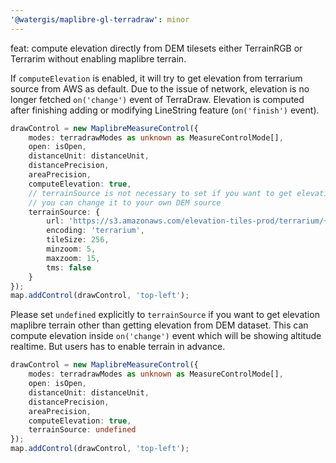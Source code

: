 ```yaml
---
'@watergis/maplibre-gl-terradraw': minor
---
```


feat: compute elevation directly from DEM tilesets either TerrainRGB or Terrarim without enabling maplibre terrain.

If `computeElevation` is enabled, it will try to get elevation from terrarium source from AWS as default.
Due to the issue of network, elevation is no longer fetched `on('change')` event of TerraDraw. Elevation is computed after finishing adding or modifying LineString feature (`on('finish')` event).

```ts
drawControl = new MaplibreMeasureControl({
	modes: terradrawModes as unknown as MeasureControlMode[],
	open: isOpen,
	distanceUnit: distanceUnit,
	distancePrecision,
	areaPrecision,
	computeElevation: true,
	// terrainSource is not necessary to set if you want to get elevation from AWS
	// you can change it to your own DEM source
	terrainSource: {
		url: 'https://s3.amazonaws.com/elevation-tiles-prod/terrarium/{z}/{x}/{y}.png',
		encoding: 'terrarium',
		tileSize: 256,
		minzoom: 5,
		maxzoom: 15,
		tms: false
	}
});
map.addControl(drawControl, 'top-left');
```

Please set `undefined` explicitly to `terrainSource` if you want to get elevation maplibre terrain other than getting elevation from DEM dataset. This can compute elevation inside `on('change')` event which will be showing altitude realtime. But users has to enable terrain in advance.

```ts
drawControl = new MaplibreMeasureControl({
	modes: terradrawModes as unknown as MeasureControlMode[],
	open: isOpen,
	distanceUnit: distanceUnit,
	distancePrecision,
	areaPrecision,
	computeElevation: true,
	terrainSource: undefined
});
map.addControl(drawControl, 'top-left');
```
